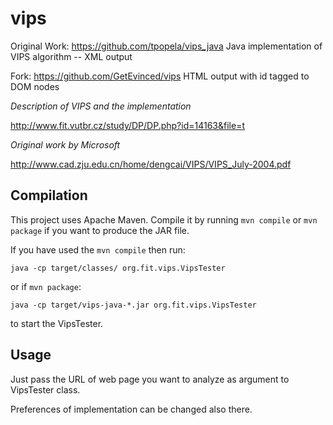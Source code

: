vips
====

Original Work: https://github.com/tpopela/vips_java Java implementation of VIPS algorithm -- XML output

Fork: https://github.com/GetEvinced/vips HTML output with id tagged to DOM nodes

*Description of VIPS and the implementation*

http://www.fit.vutbr.cz/study/DP/DP.php?id=14163&file=t

*Original work by Microsoft*

http://www.cad.zju.edu.cn/home/dengcai/VIPS/VIPS_July-2004.pdf

Compilation
-----------

This project uses Apache Maven. Compile it by running `mvn compile` or `mvn package` if you want to produce the JAR file.

If you have used the `mvn compile` then run:

``java -cp target/classes/ org.fit.vips.VipsTester``

or if `mvn package`:

``java -cp target/vips-java-*.jar org.fit.vips.VipsTester``

to start the VipsTester.

Usage
-----

Just pass the URL of web page you want to analyze as argument to VipsTester class.

Preferences of implementation can be changed also there.